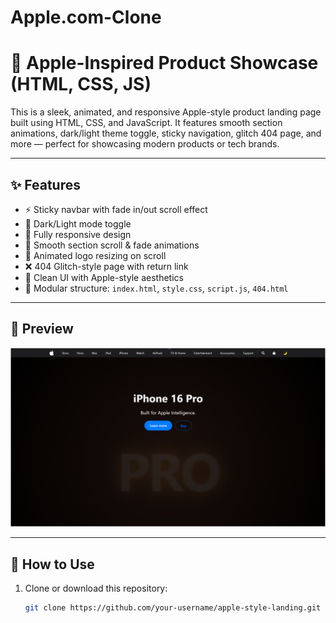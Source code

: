# Apple.com-Clone
# 🍎 Apple-Inspired Product Showcase (HTML, CSS, JS)

This is a sleek, animated, and responsive Apple-style product landing page built using HTML, CSS, and JavaScript. It features smooth section animations, dark/light theme toggle, sticky navigation, glitch 404 page, and more — perfect for showcasing modern products or tech brands.

---

## ✨ Features

- ⚡ Sticky navbar with fade in/out scroll effect
- 🎨 Dark/Light mode toggle
- 📱 Fully responsive design
- 🔁 Smooth section scroll & fade animations
- 🍏 Animated logo resizing on scroll
- ❌ 404 Glitch-style page with return link
- 🎯 Clean UI with Apple-style aesthetics
- 📁 Modular structure: `index.html`, `style.css`, `script.js`, `404.html`

---

## 📸 Preview

![screenshot](preview.png) <!-- Replace with your own image if needed -->

---

## 🚀 How to Use

1. Clone or download this repository:
   ```bash
   git clone https://github.com/your-username/apple-style-landing.git
